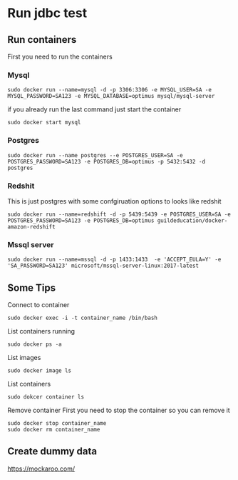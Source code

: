 # Run jdbc test


## Run containers
First you need to run the containers


### Mysql
```
sudo docker run --name=mysql -d -p 3306:3306 -e MYSQL_USER=SA -e MYSQL_PASSWORD=SA123 -e MYSQL_DATABASE=optimus mysql/mysql-server
```

if you already run the last command just start the container

```
sudo docker start mysql
```

### Postgres
```
sudo docker run --name postgres --e POSTGRES_USER=SA -e POSTGRES_PASSWORD=SA123 -e POSTGRES_DB=optimus -p 5432:5432 -d postgres
```

### Redshit
This is just postgres with some confgiruation options to looks like redshit
```
sudo docker run --name=redshift -d -p 5439:5439 -e POSTGRES_USER=SA -e POSTGRES_PASSWORD=SA123 -e POSTGRES_DB=optimus guildeducation/docker-amazon-redshift
```

### Mssql server
```
sudo docker run --name=mssql -d -p 1433:1433  -e 'ACCEPT_EULA=Y' -e 'SA_PASSWORD=SA123' microsoft/mssql-server-linux:2017-latest
```

## Some Tips

Connect to container

```
sudo docker exec -i -t container_name /bin/bash
```

List containers running
```
sudo docker ps -a
```

List images
```
sudo docker image ls
```

List containers
```
sudo dokcer container ls
```

Remove container
First you need to stop the container so you can remove it

```
sudo docker stop container_name
sudo docker rm container_name
```
## Create dummy data


https://mockaroo.com/


 

